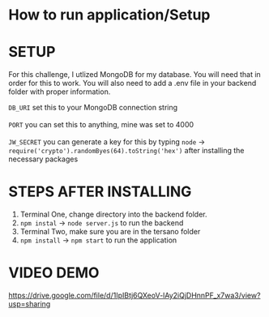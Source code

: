 # How to run application/Setup

# SETUP
For this challenge, I utlized MongoDB for my database. You will need that in order for this to work.
You will also need to add a .env file in your backend folder with proper information.

`DB_URI` set this to your MongoDB connection string <br> <br>
`PORT` you can set this to anything, mine was set to 4000 <br> <br>
`JW_SECRET` you can generate a key for this by typing `node` -> `require('crypto').randomByes(64).toString('hex')` after installing the necessary packages

# STEPS AFTER INSTALLING


1. Terminal One, change directory into the backend folder.
2. `npm instal` -> `node server.js` to run the backend
3. Terminal Two, make sure you are in the tersano folder
4. `npm install` -> `npm start` to run the application
   
# VIDEO DEMO
https://drive.google.com/file/d/1IpIBtj6QXeoV-lAy2iQjDHnnPF_x7wa3/view?usp=sharing

